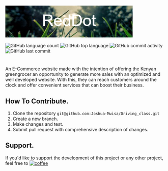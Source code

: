 ![RedDot logo](https://github.com/Joshua-Mwisa/Redot/blob/master/RedDot.png)

![GitHub language count](https://img.shields.io/github/languages/count/Joshua-Mwisa/Redot) 
![GitHub top language](https://img.shields.io/github/languages/top/Joshua-Mwisa/Redot)
![GitHub commit activity](https://img.shields.io/github/commit-activity/w/Joshua-Mwisa/Redot) 
![GitHub last commit](https://img.shields.io/github/last-commit/Joshua-Mwisa/Redot)

#

An E-Commerce website made with the intention of offering the Kenyan greengrocer an opportunity to generate more sales with an optimized and well developed website. With this, they can reach customers around the clock and offer convenient services that can boost their business.

## How To Contribute.

1. Clone the repository ``` git@github.com:Joshua-Mwisa/Driving_class.git ```
2. Create a new branch.
3. Make changes and test.
4. Submit pull request with comprehensive description of changes.

## Support.

If you'd like to support the development of this project or any other project, feel free to [![coffee](https://github.com/Joshua-Mwisa/Driving_class/blob/master/coffee.png)](https://www.buymeacoffee.com/josh_m) 
